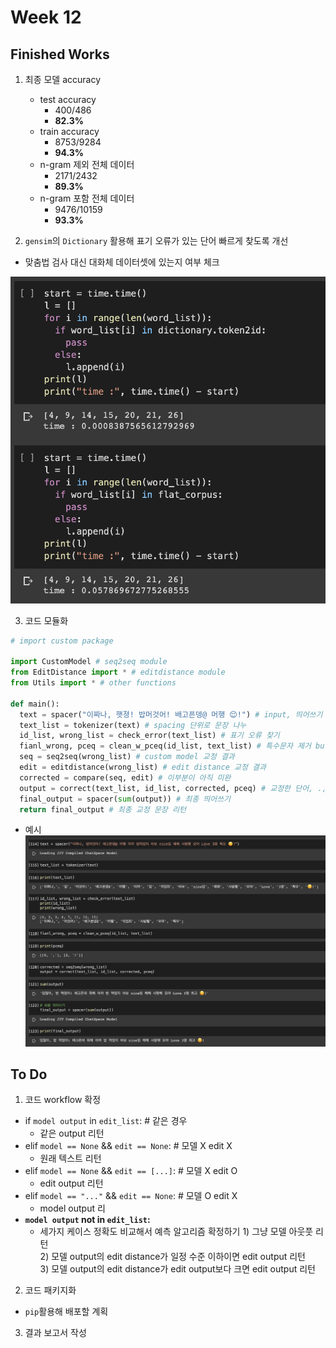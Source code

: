 # Week 12

## Finished Works
1) 최종 모델 accuracy
   - test accuracy
     - 400/486
     - **82.3%**
   - train accuracy
     - 8753/9284
     - **94.3%**
   - n-gram 제외 전체 데이터
     - 2171/2432
     - **89.3%**
   - n-gram 포함 전체 데이터
     - 9476/10159
     - **93.3%**

2) ``gensim``의 ``Dictionary`` 활용해 표기 오류가 있는 단어 빠르게 찾도록 개선

- 맞춤법 검사 대신 대화체 데이터셋에 있는지 여부 체크

![searching_time](/assets/images/searching_time.png)

3) 코드 모듈화

```python
# import custom package

import CustomModel # seq2seq module
from EditDistance import * # editdistance module
from Utils import * # other functions

def main():
  text = spacer("이짜나, 햇졍! 밥머것어! 배고픈뎅@ 머행 😌!") # input, 띄어쓰기
  text_list = tokenizer(text) # spacing 단위로 문장 나누
  id_list, wrong_list = check_error(text_list) # 표기 오류 찾기
  fianl_wrong, pceq = clean_w_pceq(id_list, text_list) # 특수문자 제거 but .,!?는 index 기억했다가 표기 교정 후 다시 붙여줌
  seq = seq2seq(wrong_list) # custom model 교정 결과
  edit = editdistance(wrong_list) # edit distance 교정 결과
  corrected = compare(seq, edit) # 이부분이 아직 미완
  output = correct(text_list, id_list, corrected, pceq) # 교정한 단어, .,!? 문장에 넣어주기
  final_output = spacer(sum(output)) # 최종 띄어쓰기
  return final_output # 최종 교정 문장 리턴
```

* 예시
![example](/assets/images/example.png)

## To Do
1) 코드 workflow 확정
  - if ``model output`` in ``edit_list``: # 같은 경우
    - 같은 output 리턴
  - elif ``model == None`` && ``edit == None``: # 모델 X edit X
    - 원래 텍스트 리턴
  - elif ``model == None`` && ``edit == [...]``: # 모델 X edit O
    - edit output 리턴
  - elif ``model == "..."`` && ``edit == None``: # 모델 O edit X
    - model output 리
  - **``model output`` not in ``edit_list``:**
    - 세가지 케이스 정확도 비교해서 예측 알고리즘 확정하기
          1) 그냥 모델 아웃풋 리턴  
          2) 모델 output의 edit distance가 일정 수준 이하이면 edit output 리턴  
          3) 모델 output의 edit distance가 edit output보다 크면 edit output 리턴

2) 코드 패키지화
  - ``pip``활용해 배포할 계획

3) 결과 보고서 작성

